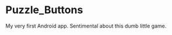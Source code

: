 Puzzle_Buttons
==============

My very first Android app. Sentimental about this dumb little game. 
